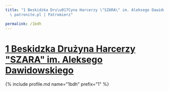 ```yaml
---
title: "1 Beskidzka Dru\u017Cyna Harcerzy \"SZARA\" im. Aleksego Dawidowskiego | Statystyki\
  \ patronite.pl | Patromierz"

permalink: /1bdh
---
```


# [1 Beskidzka Drużyna Harcerzy "SZARA" im. Aleksego Dawidowskiego](https://patronite.pl/1bdh)

{% include profile.md name="1bdh" prefix="1" %}
